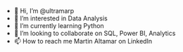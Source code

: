 - 👋 Hi, I’m @ultramarp
- 👀 I’m interested in Data Analysis
- 🌱 I’m currently learning Python
- 💞️ I’m looking to collaborate on SQL, Power BI, Analytics
- 📫 How to reach me Martin Altamar on LinkedIn

<!---
ultramarp/ultramarp is a ✨ special ✨ repository because its `README.md` (this file) appears on your GitHub profile.
You can click the Preview link to take a look at your changes.
--->
